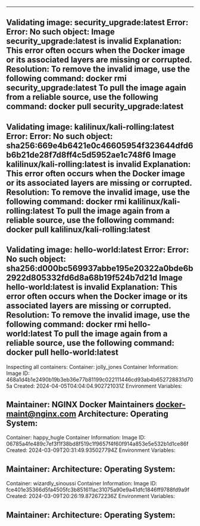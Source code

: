 ------------------------------------------------------
Validating image: security_upgrade:latest
Error: Error: No such object: <none>
Image security_upgrade:latest is invalid
Explanation: This error often occurs when the Docker image or its associated layers are missing or corrupted.
Resolution: To remove the invalid image, use the following command:
   docker rmi security_upgrade:latest
To pull the image again from a reliable source, use the following command:
   docker pull security_upgrade:latest
------------------------------------------------------
Validating image: kalilinux/kali-rolling:latest
Error: Error: No such object: sha256:669e4b6421e0c46605954f323644dfd6b6b21de28f7d8ff4c5d5952ae1c748f6
Image kalilinux/kali-rolling:latest is invalid
Explanation: This error often occurs when the Docker image or its associated layers are missing or corrupted.
Resolution: To remove the invalid image, use the following command:
   docker rmi kalilinux/kali-rolling:latest
To pull the image again from a reliable source, use the following command:
   docker pull kalilinux/kali-rolling:latest
------------------------------------------------------
Validating image: hello-world:latest
Error: Error: No such object: sha256:d000bc569937abbe195e20322a0bde6b2922d805332fd6d8a68b19f524b7d21d
Image hello-world:latest is invalid
Explanation: This error often occurs when the Docker image or its associated layers are missing or corrupted.
Resolution: To remove the invalid image, use the following command:
   docker rmi hello-world:latest
To pull the image again from a reliable source, use the following command:
   docker pull hello-world:latest
------------------------------------------------------
Inspecting all containers:
Container: jolly_jones
Container Information:
Image ID: 468a1d4b1e2490b19b3eb36e77b81199c022111446cd93ab4b652728831d705a
Created: 2024-04-05T04:04:04.902721031Z
Environment Variables:
   
Maintainer: NGINX Docker Maintainers <docker-maint@nginx.com>
Architecture: 
Operating System: 
------------------------------------------------------
Container: happy_hugle
Container Information:
Image ID: 06785a4fe489c7ef3f1f38bd8f519c1f9657f4f60f914a853e5e532b1d1ce86f
Created: 2024-03-09T20:31:49.935027794Z
Environment Variables:
   
Maintainer: 
Architecture: 
Operating System: 
------------------------------------------------------
Container: wizardly_sinoussi
Container Information:
Image ID: fce401e35366d5fa4505fc3b851611ac31075a90e9a41dfc1846ff9788fd9a9f
Created: 2024-03-09T20:26:19.872672236Z
Environment Variables:
   
Maintainer: 
Architecture: 
Operating System: 
------------------------------------------------------
